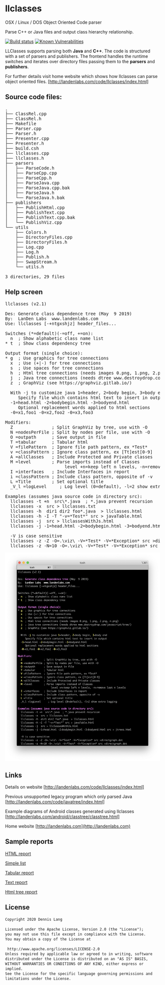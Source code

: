 # llclasses
OSX / Linux / DOS  Object Oriented Code parser

Parse C++ or Java files and output class hierarchy relationship. 

  [![Build status](https://travis-ci.org/landenlabs/llclasses.svg?branch=master)](https://travis-ci.org/landenlabs/llclasses)
  [![Known Vulnerabilities](https://snyk.io/test/github/landenlabs/llclasses/badge.svg)](https://snyk.io/test/github/landenlabs/llclasses)

LLClasses supports parsing both **Java** and **C++**. The code is structured with a set of parsers and publishers.  The frontend handles the runtime switches and iterates over directory files
passing them to the **parsers** and **publishers**. 

For further details visit home website which shows how llclasses can parse object oriented files.
[http://landenlabs.com/code/llclasses/index.html]


## Source code files:
<pre>
.
├── ClassRel.cpp
├── ClassRel.h
├── Makefile
├── Parser.cpp
├── Parser.h
├── Presenter.cpp
├── Presenter.h
├── build.csh
├── llclasses.cpp
├── llclasses.h
├── parsers
│   ├── ParseCode.h
│   ├── ParseCpp.cpp
│   ├── ParseCpp.h
│   ├── ParseJava.cpp
│   ├── ParseJava.cpp.bak
│   ├── ParseJava.h
│   └── ParseJava.h.bak
├── publishers
│   ├── PublishHtml.cpp
│   ├── PublishText.cpp
│   ├── PublishText.cpp.bak
│   └── PublishViz.cpp
└── utils
    ├── Colors.h
    ├── DirectoryFiles.cpp
    ├── DirectoryFiles.h
    ├── Log.cpp
    ├── Log.h
    ├── Publish.h
    ├── SwapStream.h
    └── utils.h

3 directories, 29 files
</pre>
 
##  Help screen

<pre>
llclasses (v2.1)

Des: Generate class dependence tree (May  9 2019)
By:  LanDen Labs  www.landenlabs.com
Use: llclasses [-+ntgxshjz] header_files...

Switches (*=default)(-=off, +=on):
  n  ; Show alphabetic class name list
* t  ; Show class dependency tree

Output format (single choice):
* g  ; Use graphics for tree connections
  x  ; Use (+|-) for tree connections
  s  ; Use spaces for tree connections
  h  ; Html tree connections (needs images 0.png, 1.png, 2.png, n.png)
  j  ; Java tree connections (needs dtree www.destroydrop.com/javascript/tree/)
  z  ; GraphViz (see https://graphviz.gitlab.io/)

  With -j to customize java 1=header, 2=body begin, 3=body end
     Specify file which contains html text to insert in output
  -1=head.html -2=bodybegin.html -3=bodyend.html
     Optional replacement words applied to html sections
  -0=x1,foo1 -0=x2,foo2 -0=x3,foo3

Modifiers:
  Z               ; Split GraphViz by tree, use with -O
  N =nodesPerFile ; Split by nodes per file, use with -O
  O =outpath      ; Save output in file
  T =tabular      ; Tabular html
  V =filePattern  ; Ignore file path pattern, ex *Test*
  v =classPattern ; Ignore class pattern, ex [Tt]est[0-9]
  A =allClasses   ; Include Protected and Private classes
  M =level        ; Parse imports instead of Classes
                       level +n=keep left n levels, -n=remove last n levels
  I =interfaces   ; Include Interfaces in report
  i =classPattern ; Include class pattern, opposite of -v
  L =Title        ; Set optional title
  _V_l =logLevel     ; Log level (0=default), -l=2 show extra logging

Examples (assumes java source code in directory src):
  llclasses -t +n  src\*.java  ; *.java prevent recursion
  llclasses -x  src > llclasses.txt
  llclasses -h  dir1 dir2 foo*.java  > llclasses.html
  llclasses -h -I -T "-v=*Test*" src > javaTable.html
  llclasses -j  src > llclassesWithJs.html
  llclasses -j -1=head.html -2=bodybegin.html -3=bodyend.html src > jtrees.html

  -V is case sensitive
  llclasses -z -Z -O=.\viz\ -V=*Test* -V=*Exception* src >directgraph.dot
  llclasses -z -N=10 -O=.\viz\ -V=*Test* -V=*Exception* src >directgraph.dot
</pre>

![screen shot of help text on OSX console](https://raw.githubusercontent.com/landenlabs/llclasses/master/llclasses-help.png)

## Links

Details on website
[http://landenlabs.com/code/llclasses/index.html]

Previous unsupported legacy program which only parsed Java
[http://landenlabs.com/code/javatree/index.html]

Example diagrams of Android classes generated using llclasses
[http://landenlabs.com/android/classtree/classtree.html]

Home website
[http://landenlabs.com](http://landenlabs.com)

## Sample reports

[HTML report](https://raw.githubusercontent.com/landenlabs/llclasses/master/screenshots/report-html.png)

[Simple list](https://raw.githubusercontent.com/landenlabs/llclasses/master/screenshots/report-list.png)

[Tabular report](https://raw.githubusercontent.com/landenlabs/llclasses/master/screenshots/report-tabular.jpg)

[Text report](https://raw.githubusercontent.com/landenlabs/llclasses/master/screenshots/report-text.png)

[Html tree report](https://raw.githubusercontent.com/landenlabs/llclasses/master/screenshots/report-tree.png)

## License

```  
Copyright 2020 Dennis Lang  
  
Licensed under the Apache License, Version 2.0 (the "License");  
you may not use this file except in compliance with the License.  
You may obtain a copy of the License at  
  
 http://www.apache.org/licenses/LICENSE-2.0  
Unless required by applicable law or agreed to in writing, software  
distributed under the License is distributed on an "AS IS" BASIS,  
WITHOUT WARRANTIES OR CONDITIONS OF ANY KIND, either express or implied.  
See the License for the specific language governing permissions and  
limitations under the License.  
```  